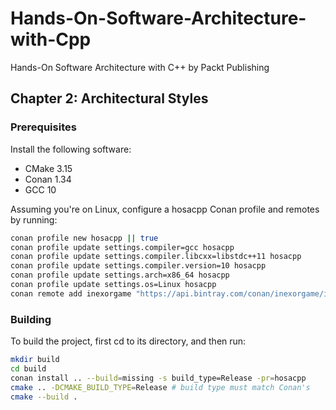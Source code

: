 # Hands-On-Software-Architecture-with-Cpp
Hands-On Software Architecture with C++ by Packt Publishing

## Chapter 2: Architectural Styles

### Prerequisites

Install the following software:
- CMake 3.15
- Conan 1.34
- GCC 10

Assuming you're on Linux, configure a hosacpp Conan profile and remotes by running:

```bash
conan profile new hosacpp || true
conan profile update settings.compiler=gcc hosacpp
conan profile update settings.compiler.libcxx=libstdc++11 hosacpp
conan profile update settings.compiler.version=10 hosacpp
conan profile update settings.arch=x86_64 hosacpp
conan profile update settings.os=Linux hosacpp
conan remote add inexorgame "https://api.bintray.com/conan/inexorgame/inexor-conan"
```

### Building

To build the project, first cd to its directory, and then run:

```bash
mkdir build
cd build
conan install .. --build=missing -s build_type=Release -pr=hosacpp
cmake .. -DCMAKE_BUILD_TYPE=Release # build type must match Conan's
cmake --build .
```
